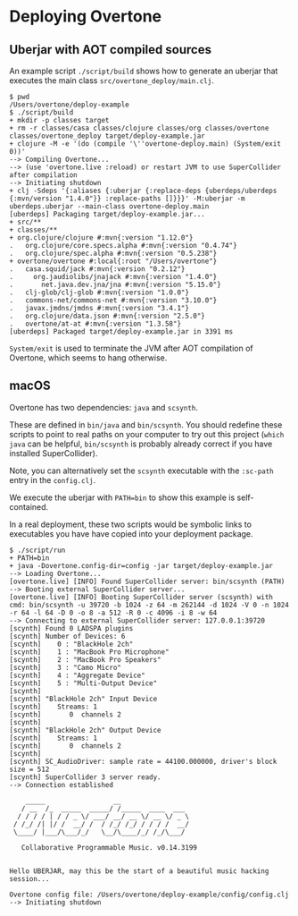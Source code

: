 # Deploying Overtone

## Uberjar with AOT compiled sources

An example script `./script/build` shows how to generate an uberjar
that executes the main class `src/overtone_deploy/main.clj`.

```
$ pwd
/Users/overtone/deploy-example
$ ./script/build
+ mkdir -p classes target
+ rm -r classes/casa classes/clojure classes/org classes/overtone classes/overtone_deploy target/deploy-example.jar
+ clojure -M -e '(do (compile '\''overtone-deploy.main) (System/exit 0))'
--> Compiling Overtone...
--> (use 'overtone.live :reload) or restart JVM to use SuperCollider after compilation
--> Initiating shutdown
+ clj -Sdeps '{:aliases {:uberjar {:replace-deps {uberdeps/uberdeps {:mvn/version "1.4.0"}} :replace-paths []}}}' -M:uberjar -m uberdeps.uberjar --main-class overtone-deploy.main
[uberdeps] Packaging target/deploy-example.jar...
+ src/**
+ classes/**
+ org.clojure/clojure #:mvn{:version "1.12.0"}
.   org.clojure/core.specs.alpha #:mvn{:version "0.4.74"}
.   org.clojure/spec.alpha #:mvn{:version "0.5.238"}
+ overtone/overtone #:local{:root "/Users/overtone"}
.   casa.squid/jack #:mvn{:version "0.2.12"}
.     org.jaudiolibs/jnajack #:mvn{:version "1.4.0"}
.       net.java.dev.jna/jna #:mvn{:version "5.15.0"}
.   clj-glob/clj-glob #:mvn{:version "1.0.0"}
.   commons-net/commons-net #:mvn{:version "3.10.0"}
.   javax.jmdns/jmdns #:mvn{:version "3.4.1"}
.   org.clojure/data.json #:mvn{:version "2.5.0"}
.   overtone/at-at #:mvn{:version "1.3.58"}
[uberdeps] Packaged target/deploy-example.jar in 3391 ms
```

`System/exit` is used to terminate the JVM after AOT compilation of Overtone,
which seems to hang otherwise.

## macOS

Overtone has two dependencies: `java` and `scsynth`.

These are defined in `bin/java` and `bin/scsynth`.
You should redefine these scripts to
point to real paths on your computer to try out this project
(`which java` can be helpful, `bin/scsynth` is probably already correct if
you have installed SuperCollider).

Note, you can alternatively set the `scsynth` executable with the
`:sc-path` entry in the `config.clj`.

We execute the uberjar with `PATH=bin` to show this example is self-contained.

In a real deployment, these two scripts would be symbolic links
to executables you have have copied into your deployment package.

```
$ ./script/run
+ PATH=bin
+ java -Dovertone.config-dir=config -jar target/deploy-example.jar
--> Loading Overtone...
[overtone.live] [INFO] Found SuperCollider server: bin/scsynth (PATH)
--> Booting external SuperCollider server...
[overtone.live] [INFO] Booting SuperCollider server (scsynth) with cmd: bin/scsynth -u 39720 -b 1024 -z 64 -m 262144 -d 1024 -V 0 -n 1024 -r 64 -l 64 -D 0 -o 8 -a 512 -R 0 -c 4096 -i 8 -w 64
--> Connecting to external SuperCollider server: 127.0.0.1:39720
[scynth] Found 0 LADSPA plugins
[scynth] Number of Devices: 6
[scynth]    0 : "BlackHole 2ch"
[scynth]    1 : "MacBook Pro Microphone"
[scynth]    2 : "MacBook Pro Speakers"
[scynth]    3 : "Camo Micro"
[scynth]    4 : "Aggregate Device"
[scynth]    5 : "Multi-Output Device"
[scynth]
[scynth] "BlackHole 2ch" Input Device
[scynth]    Streams: 1
[scynth]       0  channels 2
[scynth]
[scynth] "BlackHole 2ch" Output Device
[scynth]    Streams: 1
[scynth]       0  channels 2
[scynth]
[scynth] SC_AudioDriver: sample rate = 44100.000000, driver's block size = 512
[scynth] SuperCollider 3 server ready.
--> Connection established

    _____                 __
   / __  /_  _____  _____/ /_____  ____  ___
  / / / / | / / _ \/ ___/ __/ __ \/ __ \/ _ \
 / /_/ /| |/ /  __/ /  / /_/ /_/ / / / /  __/
 \____/ |___/\___/_/   \__/\____/_/ /_/\___/

   Collaborative Programmable Music. v0.14.3199


Hello UBERJAR, may this be the start of a beautiful music hacking session...

Overtone config file: /Users/overtone/deploy-example/config/config.clj
--> Initiating shutdown
```
